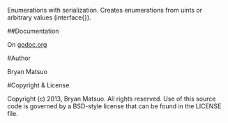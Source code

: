 Enumerations with serialization. Creates enumerations from uints or arbitrary
values (interface{}).

##Documentation

On [godoc.org](http://godoc.org/github.com/bmatsuo/enumstr)

#Author

Bryan Matsuo

#Copyright & License

Copyright (c) 2013, Bryan Matsuo.
All rights reserved.
Use of this source code is governed by a BSD-style license that can be
found in the LICENSE file.
